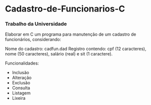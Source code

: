 # Cadastro-de-Funcionarios-C
### Trabalho da Universidade

Elaborar em C um programa para manutenção de um cadastro de funcionários, considerando:

Nome do cadastro: cadfun.dad
Registro contendo: cpf (12 caracteres), nome (50 caracteres), salário (real) e sit (1 caractere).

Funcionalidades:
- Inclusão
- Alteração
- Exclusão
- Consulta
- Listagem
- Lixeira
